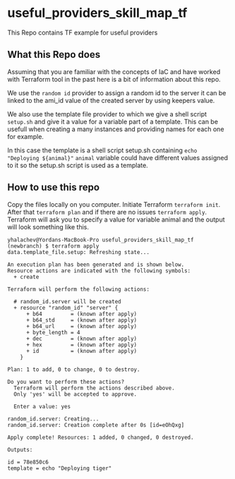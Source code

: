 # useful_providers_skill_map_tf
This Repo contains TF example for useful providers


## What this Repo does

Assuming that you are familiar with the concepts of IaC and have worked with Terraform tool in the past here is a bit of information about this repo.

We use the `random id` provider to assign a random id to the server it can be linked to the ami_id value of the created server by using keepers value.

We also use the template file provider to which we give a shell script `setup.sh` and give it a value for a variable part of a template. This can be usefull when creating a many instances and providing names for each one for example.

In this case the template is a shell script setup.sh containing `echo "Deploying ${animal}"`
`animal` variable could have different values assigned to it so the setup.sh script is used as a template.



## How to use this repo

Copy the files locally on you computer.
Initiate Terraform `terraform init`.
After that `terraform plan` and if there are no issues `terraform apply`.
Terraform will ask you to specify a value for variable animal and the output will look something like this.

```
yhalachev@Yordans-MacBook-Pro useful_providers_skill_map_tf (newbranch) $ terraform apply
data.template_file.setup: Refreshing state...

An execution plan has been generated and is shown below.
Resource actions are indicated with the following symbols:
  + create

Terraform will perform the following actions:

  # random_id.server will be created
  + resource "random_id" "server" {
      + b64         = (known after apply)
      + b64_std     = (known after apply)
      + b64_url     = (known after apply)
      + byte_length = 4
      + dec         = (known after apply)
      + hex         = (known after apply)
      + id          = (known after apply)
    }

Plan: 1 to add, 0 to change, 0 to destroy.

Do you want to perform these actions?
  Terraform will perform the actions described above.
  Only 'yes' will be accepted to approve.

  Enter a value: yes

random_id.server: Creating...
random_id.server: Creation complete after 0s [id=eOhQxg]

Apply complete! Resources: 1 added, 0 changed, 0 destroyed.

Outputs:

id = 78e850c6
template = echo "Deploying tiger"
```

